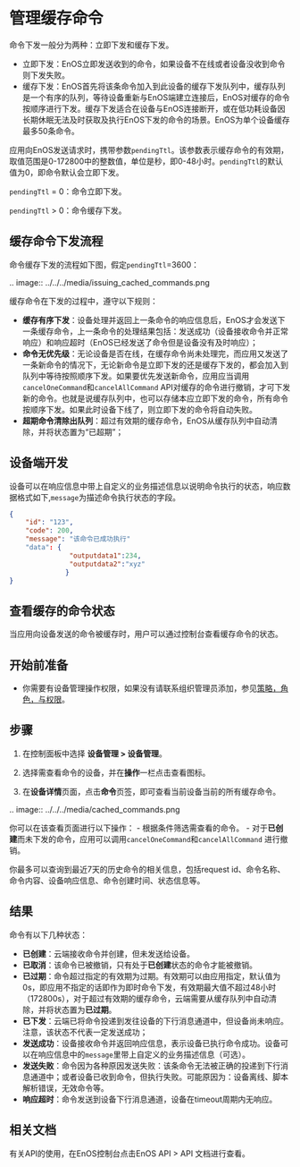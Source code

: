 # 管理缓存命令

命令下发一般分为两种：立即下发和缓存下发。

- 立即下发：EnOS立即发送收到的命令，如果设备不在线或者设备没收到命令则下发失败。
- 缓存下发：EnOS首先将该条命令加入到此设备的缓存下发队列中，缓存队列是一个有序的队列，等待设备重新与EnOS端建立连接后，EnOS对缓存的命令按顺序进行下发。缓存下发适合在设备与EnOS连接断开，或在低功耗设备因长期休眠无法及时获取及执行EnOS下发的命令的场景。EnOS为单个设备缓存最多50条命令。

应用向EnOS发送请求时，携带参数`pendingTtl`。该参数表示缓存命令的有效期，取值范围是0-172800中的整数值，单位是秒，即0-48小时。`pendingTtl`的默认值为0，即命令默认会立即下发。

`pendingTtl` = 0：命令立即下发。

`pendingTtl` > 0：命令缓存下发。


## 缓存命令下发流程

命令缓存下发的流程如下图，假定`pendingTtl`=3600：

.. image:: ../../../media/issuing_cached_commands.png

缓存命令在下发的过程中，遵守以下规则：

- **缓存有序下发**：设备处理并返回上一条命令的响应信息后，EnOS才会发送下一条缓存命令，上一条命令的处理结果包括：发送成功（设备接收命令并正常响应）和响应超时（EnOS已经发送了命令但是设备没有及时响应）；
- **命令无优先级**：无论设备是否在线，在缓存命令尚未处理完，而应用又发送了一条新命令的情况下，无论新命令是立即下发的还是缓存下发的，都会加入到队列中等待按照顺序下发。如果要优先发送新命令，应用应当调用`cancelOneCommand`和`cancelAllCommand` API对缓存的命令进行撤销，才可下发新的命令。也就是说缓存队列中，也可以存储本应立即下发的命令，所有命令按顺序下发。如果此时设备下线了，则立即下发的命令将自动失败。
- **超期命令清除出队列**：超过有效期的缓存命令，EnOS从缓存队列中自动清除，并将状态置为“已超期”；

## 设备端开发

设备可以在响应信息中带上自定义的业务描述信息以说明命令执行的状态，响应数据格式如下,`message`为描述命令执行状态的字段。

```json
{
    "id": "123",
    "code": 200,
    "message": "该命令已成功执行"               
    "data": {                                
               "outputdata1":234,
               "outputdata2":"xyz"
              }
}
```

## 查看缓存的命令状态

当应用向设备发送的命令被缓存时，用户可以通过控制台查看缓存命令的状态。

## 开始前准备

- 你需要有设备管理操作权限，如果没有请联系组织管理员添加，参见[策略，角色，与权限](/docs/iam/zh_CN/2.0.8/access_policy)。

## 步骤

1. 在控制面板中选择 **设备管理 > 设备管理**。

2. 选择需查看命令的设备，并在**操作**一栏点击查看图标。

3. 在**设备详情**页面，点击**命令**页签，即可查看当前设备当前的所有缓存命令。

 .. image:: ../../../media/cached_commands.png

 你可以在该查看页面进行以下操作：
     - 根据条件筛选需查看的命令。
     - 对于**已创建**而未下发的命令，应用可以调用`cancelOneCommand`和`cancelAllCommand` 进行撤销。

  你最多可以查询到最近7天的历史命令的相关信息，包括request id、命令名称、命令内容、设备响应信息、命令创建时间、状态信息等。

## 结果

命令有以下几种状态：

- **已创建**：云端接收命令并创建，但未发送给设备。
- **已取消**：该命令已被撤销，只有处于**已创建**状态的命令才能被撤销。
- **已过期**：命令超过指定的有效期为过期。有效期可以由应用指定，默认值为0s，即应用不指定的话即作为即时命令下发，有效期最大值不超过48小时（172800s），对于超过有效期的缓存命令，云端需要从缓存队列中自动清除，并将状态置为**已过期**。
- **已下发**：云端已将命令投递到发往设备的下行消息通道中，但设备尚未响应。注意，该状态不代表一定发送成功；
- **发送成功**：设备接收命令并返回响应信息，表示设备已执行命令成功。设备可以在响应信息中的`message`里带上自定义的业务描述信息（可选）。
- **发送失败**：命令因为各种原因发送失败：该条命令无法被正确的投递到下行消息通道中；或者设备已收到命令，但执行失败。可能原因为：设备离线、脚本解析错误，无效命令等。
- **响应超时**：命令发送到设备下行消息通道，设备在timeout周期内无响应。

## 相关文档

有关API的使用，在EnOS控制台点击EnOS API > API 文档进行查看。
